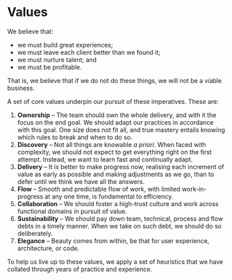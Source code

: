# Values

We believe that:

* we must build great experiences;
* we must leave each client better than we found it;
* we must nurture talent; and
* we must be profitable.

That is, we believe that if we do not do these things, we will not be a viable business.

A set of core values underpin our pursuit of these imperatives. These are:

1. **Ownership** – The team should own the whole delivery, and with it the focus on the end goal. We should adapt our practices in accordance with this goal. One size does not fit all, and true mastery entails knowing which rules to break and when to do so.
2. **Discovery** – Not all things are knowable *a priori*. When faced with complexity, we should not expect to get everything right on the first attempt. Instead, we want to learn fast and continually adapt.
3. **Delivery** – It is better to make progress now, realising each increment of value as early as possible and making adjustments as we go, than to defer until we think we have all the answers.
4. **Flow** – Smooth and predictable flow of work, with limited work-in-progress at any one time, is fundamental to efficiency.
5. **Collaboration** – We should foster a high-trust culture and work across functional domains in pursuit of value.
6. **Sustainability** – We should pay down team, technical, process and flow debts in a timely manner. When we take on such debt, we should do so deliberately.
7. **Elegance** – Beauty comes from within, be that for user experience, architecture, or code.

To help us live up to these values, we apply a set of heuristics
that we have collated through years of practice and experience.
